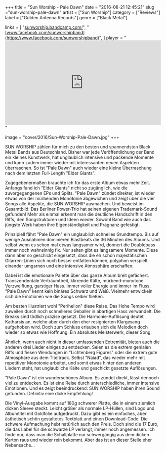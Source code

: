 +++
title = "Sun Worship - Pale Dawn"
date = "2016-08-21 12:45:21"
slug ="sun-worship-pale-dawn"
artist = ["Sun Worship"]
category = ["Reviews"]
label = ["Golden Antenna Records"]
genre = ["Black Metal"]

links = [
    "[sunworship.bandcamp.com/](https://sunworship.bandcamp.com/)",
    "[www.facebook.com/sunworshipband](https://www.facebook.com/sunworshipband)",
]
player = "<iframe style='border: 0; width: 100%; height: 274px;' src='https://bandcamp.com/EmbeddedPlayer/album=1581031493/size=large/bgcol=333333/linkcol=ffffff/artwork=none/transparent=true/' seamless><a href='http://sunworship.bandcamp.com/album/pale-dawn'>Pale Dawn by Sun Worship</a></iframe>"

image = "cover/2016/Sun-Worship-Pale-Dawn.jpg"
+++

SUN WORSHIP zählen für mich zu den besten und spannendsten Black Metal Bands aus Deutschland. Bisher war jede Veröffentlichung der Band ein kleines Kunstwerk, hat unglaublich intensive und packende Momente und kann zudem immer wieder mit interessanten neuen Aspekten überraschen. So ist "Pale Dawn" auch wieder eine kleine Überraschung nach dem letzten Full-Length "Elder Giants".

Zugegebenermaßen brauchte ich für das erste Album etwas mehr Zeit. Anfangs fand ich "Elder Giants" nicht so zugänglich, wie die zuvorgegangenen EPs und Splits. "Pale Dawn" zündet direkter, ist wieder etwas von der mürbenden Monotonie abgewichen und zeigt über die vier Songs alle Aspekte, die SUN WORSHIP ausmachen. Und beweist im Gesamtbild: Das Berliner Power-Trio hat seinen eigenen Trademark-Sound gefunden! Mehr als einmal erkennt man die deutliche Handschrift in den Riffs, den Songstrukturen und Ideen wieder. Sowohl Band wie auch das jüngste Werk haben ihre Eigenständigkeit und Prägnanz gefestigt.

Prinzipiell fährt "Pale Dawn" ein unglaublich schnelles Grundtempo. Bis auf wenige Ausnahmen dominieren Blastbeats die 36 Minuten des Albums. Und selbst wenn es schon mal etwas langsamer wird, donnert die Doublebass immer noch wahnsinnig fix. Nur selten gibt es langsamere Momente. Diese dann aber so geschickt eingesetzt, dass die eh schon majestätischen Gitarren-Linien sich noch besser entfalten können, polyphon verspielt einander umgarnen und eine intensive Atmosphäre erschaffen.

Dabei ist die emotionale Palette über das ganze Album breit gefächert. Transzendentale Verträumtheit, klirrende Kälte, mürbend-monotone Verzweiflung, garstiger Hass. Immer voller Energie und immer im Fluss. "Pale Dawn" kennt kein binäres Schwarz und Weiß. Vielmehr entwickeln sich die Emotionen wie die Songs selber fließen.

Am besten Illustriert wohl "Perihelion" diese Reise. Das Hohe Tempo wird zuweilen durch noch schnelleres Geballer in abartigen Hass verwandelt. Die Breaks sind tödlich präzise gesetzt. Die Harmonie-Auflösung deutet Katharsis an, welche aber durch den eher resignierten Klargesang aufgehoben wird. Doch zum Schluss erlauben sich die Melodien doch wieder so etwas wie Hoffnung. Ein absolutes Meisterwerk, dieser Song.

Ähnlich, wenn auch nicht in dieser umfassenden Extremität, bieten auch die anderen drei Lieder einiges zu entdecken. Seien es die extrem genialen Riffs und fiesen Wendungen in "Lichtenberg Figures" oder die extrem gute Atmosphäre aus dem Titeltrack. Selbst "Naiad", das wieder mehr mit repetitiver Monotonie arbeitet, und somit etwas hinter den anderen Liedern steht, hat unglaubliche Kälte und geschickt gesetzte Auflösungen.

"Pale Dawn" ist ein wunderschönes Album. Es zündet direkt, lässt dennoch viel zu entdecken. Es ist eine Reise durch unterschiedliche, immer intensive Emotionen. Und es zeigt beeindruckend: SUN WORSHIP haben ihren Sound gefunden. Definitiv eine dicke Empfehlung!

Die Vinyl-Ausgabe kommt auf 180g schwerer Platte, die in einem ziemlich dicken Sleeve steckt. Leicht größer als normale LP-Hüllen, sind Logo und Albumtitel mit Goldfolie aufgedruckt. Dazu gibt es ein einfaches, aber ästhetisch schön gestaltetes Textblatt und einen Download-Code. Die schwere Aufmachung hebt natürlich auch den Preis. Doch sind die 17 Euro, die das Label für die schwarze LP verlangt, immer noch angemessen. Ich finde nur, dass man die Schallplatte nur schwergängig aus dem dicken Karton raus und wieder rein bekommt. Aber das ist an dieser Stelle eher Nebensache...
